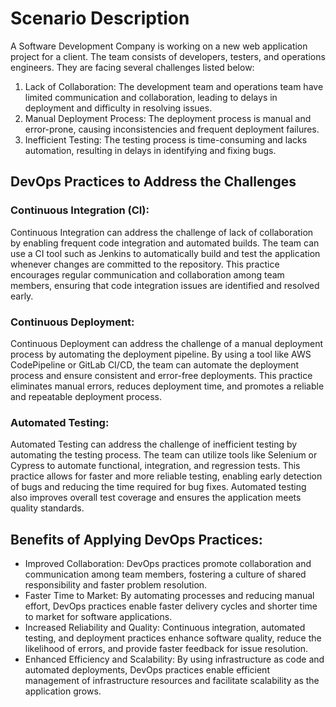 # Scenario Description

A Software Development Company is working on a new web application project for a client. The team consists of developers, testers, and operations engineers. They are facing several challenges listed below:

1. Lack of Collaboration: The development team and operations team have limited communication and collaboration, leading to delays in deployment and difficulty in resolving issues.
2. Manual Deployment Process: The deployment process is manual and error-prone, causing inconsistencies and frequent deployment failures.
3. Inefficient Testing: The testing process is time-consuming and lacks automation, resulting in delays in identifying and fixing bugs.

## DevOps Practices to Address the Challenges ##

### Continuous Integration (CI): ###
Continuous Integration can address the challenge of lack of collaboration by enabling frequent code integration and automated builds. The team can use a CI tool such as Jenkins to automatically build and test the application whenever changes are committed to the repository. This practice encourages regular communication and collaboration among team members, ensuring that code integration issues are identified and resolved early.

### Continuous Deployment: ### 
Continuous Deployment can address the challenge of a manual deployment process by automating the deployment pipeline. By using a tool like AWS CodePipeline or GitLab CI/CD, the team can automate the deployment process and ensure consistent and error-free deployments. This practice eliminates manual errors, reduces deployment time, and promotes a reliable and repeatable deployment process.

### Automated Testing: ### 
Automated Testing can address the challenge of inefficient testing by automating the testing process. The team can utilize tools like Selenium or Cypress to automate functional, integration, and regression tests. This practice allows for faster and more reliable testing, enabling early detection of bugs and reducing the time required for bug fixes. Automated testing also improves overall test coverage and ensures the application meets quality standards.

## Benefits of Applying DevOps Practices: ##

* Improved Collaboration: DevOps practices promote collaboration and communication among team members, fostering a culture of shared responsibility and faster problem resolution.
* Faster Time to Market: By automating processes and reducing manual effort, DevOps practices enable faster delivery cycles and shorter time to market for software applications.
* Increased Reliability and Quality: Continuous integration, automated testing, and deployment practices enhance software quality, reduce the likelihood of errors, and provide faster feedback for issue resolution.
* Enhanced Efficiency and Scalability: By using infrastructure as code and automated deployments, DevOps practices enable efficient management of infrastructure resources and facilitate scalability as the application grows.